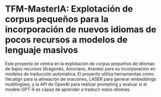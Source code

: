 # TFM-MasterIA: Explotación de corpus pequeños para la incorporación de nuevos idiomas de pocos recursos a modelos de lenguaje masivos
Este proyecto se centra en la explotación de corpus pequeños de idiomas de bajos recursos (Aragonés, Asturiano, Aranés) para su incorporación en modelos de traducción automática. El proyecto utiliza herramientas como Vecalign para la alineación de oraciones, LASER para generar embeddings multilingües, y la API de OpenAI para realizar prompting y evaluar si el modelo GPT-4 es capaz de aprender a traducir estos idiomas.
